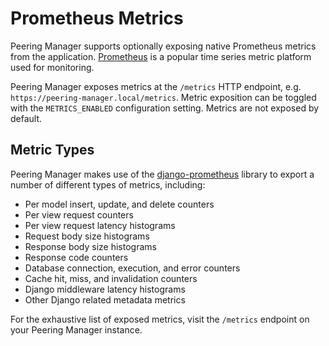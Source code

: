 # Prometheus Metrics

Peering Manager supports optionally exposing native Prometheus metrics from
the application. [Prometheus](https://prometheus.io/) is a popular time series
metric platform used for monitoring.

Peering Manager exposes metrics at the `/metrics` HTTP endpoint, e.g.
`https://peering-manager.local/metrics`. Metric exposition can be toggled with
the `METRICS_ENABLED` configuration setting. Metrics are not exposed by
default.

## Metric Types

Peering Manager makes use of the
[django-prometheus](https://github.com/korfuri/django-prometheus) library to
export a number of different types of metrics, including:

- Per model insert, update, and delete counters
- Per view request counters
- Per view request latency histograms
- Request body size histograms
- Response body size histograms
- Response code counters
- Database connection, execution, and error counters
- Cache hit, miss, and invalidation counters
- Django middleware latency histograms
- Other Django related metadata metrics

For the exhaustive list of exposed metrics, visit the `/metrics` endpoint on
your Peering Manager instance.
